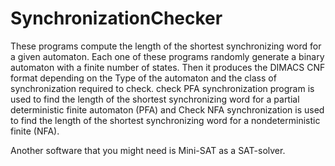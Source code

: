 # SynchronizationChecker
  These programs compute the length of the shortest synchronizing word for a given automaton. 
  Each one of these programs randomly generate a binary automaton with a finite number of states. Then it produces the DIMACS CNF format  depending on the Type of  the automaton and the class of synchronization required to check. 
check PFA synchronization program  is used to find the length of the shortest synchronizing word for a partial deterministic finite automaton (PFA) and Check NFA synchronization is used to find the length of the shortest synchronizing word for a nondeterministic finite  (NFA).

Another software that you  might need  is Mini-SAT as a SAT-solver.
